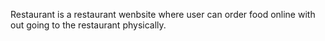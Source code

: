 Restaurant is a restaurant wenbsite where user can order food online with out going to the restaurant physically.
